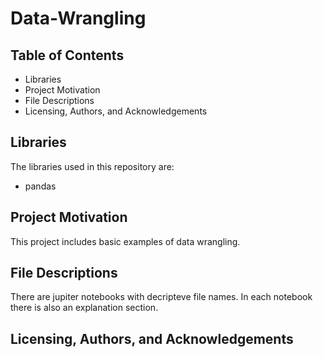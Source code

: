 # Data-Wrangling
## Table of Contents
* Libraries
* Project Motivation
* File Descriptions
* Licensing, Authors, and Acknowledgements

## Libraries
The libraries used in this repository are:
* pandas


## Project Motivation
This project includes basic examples of data wrangling.

## File Descriptions
There are jupiter notebooks with decripteve file names. In each notebook there is also an explanation section. 


## Licensing, Authors, and Acknowledgements
